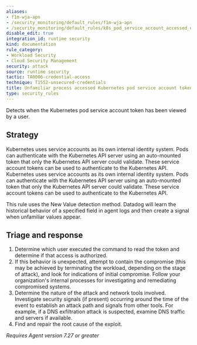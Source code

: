 ```yaml
---
aliases:
- f1m-wja-apn
- /security_monitoring/default_rules/f1m-wja-apn
- /security_monitoring/default_rules/k8s_pod_service_account_accessed_unusual
disable_edit: true
integration_id: runtime security
kind: documentation
rule_category:
- Workload Security
- Cloud Security Management
security: attack
source: runtime security
tactic: TA0006-credential-access
technique: T1552-unsecured-credentials
title: Unfamiliar process accessed Kubernetes pod service account token
type: security_rules
---
```


Detects when the Kubernetes pod service account token has been viewed by a user.

## Strategy
Kubernetes uses service accounts as its own internal identity system. Pods can authenticate with the Kubernetes API server using an auto-mounted token that only the Kubernetes API server could validate. These service account tokens can be used to authenticate to the Kubernetes API.
Kubernetes uses service accounts as its own internal identity system. Pods can authenticate with the Kubernetes API server using an auto-mounted token that only the Kubernetes API server could validate. These service account tokens can be used to authenticate to the Kubernetes API.

This rule uses the New Value detection method. Datadog will learn the historical behavior of a specified field in agent logs and then create a signal when unfamiliar values appear.

## Triage and response
1. Determine which user executed the command to read the token and determine if that access is authorized.
2. If this behavior is unexpected, attempt to contain the compromise (this may be achieved by terminating the workload, depending on the stage of attack), and look for indications of initial compromise. Follow your organization's internal processes for investigating and remediating compromised systems.
4. Determine the nature of the attack and network tools involved. Investigate security signals (if present) occurring around the time of the event to establish an attack path and signals from other tools. For example, if a DNS exfiltration attack is suspected, examine DNS traffic and servers if available.
5. Find and repair the root cause of the exploit.

*Requires Agent version 7.27 or greater*
